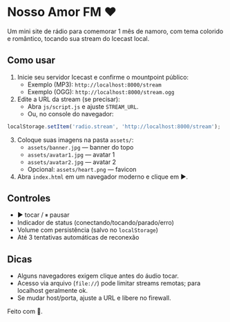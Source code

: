 # Nosso Amor FM ❤️

Um mini site de rádio para comemorar 1 mês de namoro, com tema colorido e romântico, tocando sua stream do Icecast local.

## Como usar

1. Inicie seu servidor Icecast e confirme o mountpoint público:
   - Exemplo (MP3): `http://localhost:8000/stream`
   - Exemplo (OGG): `http://localhost:8000/stream.ogg`
2. Edite a URL da stream (se precisar):
   - Abra `js/script.js` e ajuste `STREAM_URL`.
   - Ou, no console do navegador:
```js
localStorage.setItem('radio.stream', 'http://localhost:8000/stream');
```
3. Coloque suas imagens na pasta `assets/`:
   - `assets/banner.jpg` — banner do topo
   - `assets/avatar1.jpg` — avatar 1
   - `assets/avatar2.jpg` — avatar 2
   - Opcional: `assets/heart.png` — favicon
4. Abra `index.html` em um navegador moderno e clique em ▶.

## Controles
- ▶ tocar / ⏸ pausar
- Indicador de status (conectando/tocando/parado/erro)
- Volume com persistência (salvo no `localStorage`)
- Até 3 tentativas automáticas de reconexão

## Dicas
- Alguns navegadores exigem clique antes do áudio tocar.
- Acesso via arquivo (`file://`) pode limitar streams remotas; para localhost geralmente ok.
- Se mudar host/porta, ajuste a URL e libere no firewall.

Feito com 💖.
